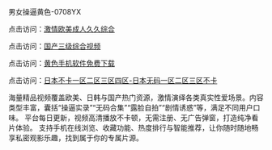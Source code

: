 男女操逼黄色-0708YX

点击访问：<a href="https://heiliaoow5kzm.pages.dev">激情欧美成人久久综合</a>

点击访问：<a href="https://heiliao2dmwwy.pages.dev">国产三级综合视频</a>

点击访问：<a href="https://heiliaoll4qsx.pages.dev">黄色手机软件免费下载</a>

点击访问：<a href="https://heiliaowzu4ur.pages.dev">日本不卡一区二区三区四区-日本无码一区二区三区不卡</a>

海量精品视频覆盖欧美、日韩与国产热门资源，激情演绎各类真实性爱场景。内容类型丰富，囊括“操逼实录”“无码合集”“露脸自拍”“剧情诱惑”等，满足不同用户口味。 平台每日更新，视频高清播放不卡顿，无需注册、无广告弹窗，打造纯净看片体验。 支持手机在线浏览、收藏功能、热度排行与智能推荐，让你随时随地畅享私密观影乐趣，找到属于你的专属片源。

<span style="display:none;">[Canonical link](https://github.com/ba20250708/so42 ）</span>
